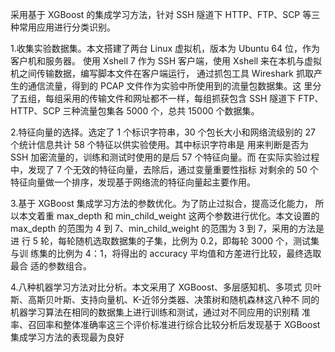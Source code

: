 采用基于 XGBoost 的集成学习方法，针对 SSH 隧道下 HTTP、FTP、SCP 等三种常用应用进行分类识别。

1.收集实验数据集。本文搭建了两台 Linux 虚拟机，版本为 Ubuntu 64 位，作为客户机和服务器。
使用 Xshell 7 作为 SSH 客户端，使用 Xshell 来在本机与虚拟机之间传输数据，编写脚本文件在客户端运行，
通过抓包工具 Wireshark 抓取产生的通信流量，得到的 PCAP 文件作为实验中所使用到的流量包数据集。这
里分了五组，每组采用的传输文件和网址都不一样，每组抓获包含 SSH 隧道下
FTP、HTTP、SCP 三种流量包集各 5000 个，总共 15000 个数据集。

2.特征向量的选择。选定了 1 个标识字符串，30 个包长大小和网络流级别的 27 个统计信息共计 58 个特征以供实验使用。其中标识字符串是
用来判断是否为 SSH 加密流量的，训练和测试时使用的是后 57 个特征向量。而
在实际实验过程中，发现了 7 个无效的特征向量，去除后，通过变量重要性指标
对剩余的 50 个特征向量做一个排序，发现基于网络流的特征向量起主要作用。

3.基于 XGBoost 集成学习方法的参数优化。为了防止过拟合，提高泛化能力，
所以本文着重 max_depth 和 min_child_weight 这两个参数进行优化。本文设置的
max_depth 的范围为 4 到 7、min_child_weight 的范围为 3 到 7，采用的方法是进
行 5 轮，每轮随机选取数据集的子集，比例为 0.2，即每轮 3000 个，测试集与训
练集的比例为 4：1，将得出的 accuracy 平均值和方差进行比较，最终选取最合
适的参数组合。

4.八种机器学习方法对比分析。本文采用了 XGBoost、多层感知机、多项式
贝叶斯、高斯贝叶斯、支持向量机、K-近邻分类器、决策树和随机森林这八种不
同的机器学习算法在相同的数据集上进行训练和测试，通过对不同应用的识别精
准率、召回率和整体准确率这三个评价标准进行综合比较分析后发现基于
XGBoost 集成学习方法的表现最为良好
